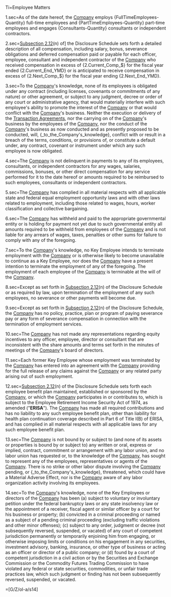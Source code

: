 Ti=Employee Matters

1.sec=As of the date hereof, the <a href='#Def.Company.sec' class='definedterm'>Company</a> employs {FullTimeEmployees-Quantity} full-time employees and {PartTimeEmployees-Quantity} part-time employees and engages {Consultants-Quantity} consultants or independent contractors.

2.sec=<u>Subsection </u><u>2.12</u>(n) of] the Disclosure Schedule sets forth a detailed description of all compensation, including salary, bonus, severance obligations and deferred compensation paid or payable for each officer, employee, consultant and independent contractor of the <a href='#Def.Company.sec' class='definedterm'>Company</a> who received compensation in excess of {2.Current_Comp_$} for the fiscal year ended {2.Current_End_YMD} or is anticipated to receive compensation in excess of {2.Next_Comp_$} for the fiscal year ending {2.Next_End_YMD}.

3.sec=To the <a href='#Def.Company.sec' class='definedterm'>Company</a>'s knowledge, none of its employees is obligated under any contract (including licenses, covenants or commitments of any nature) or other agreement, or subject to any judgment, decree or order of any court or administrative agency, that would materially interfere with such employee's ability to promote the interest of the <a href='#Def.Company.sec' class='definedterm'>Company</a> or that would conflict with the <a href='#Def.Company.sec' class='definedterm'>Company</a>'s business. Neither the execution or delivery of the <a href='#Def.Transaction_Agreements.sec' class='definedterm'>Transaction Agreements</a>, nor the carrying on of the <a href='#Def.Company.sec' class='definedterm'>Company</a>'s business by the employees of the <a href='#Def.Company.sec' class='definedterm'>Company</a>, nor the conduct of the <a href='#Def.Company.sec' class='definedterm'>Company</a>'s business as now conducted and as presently proposed to be conducted, will, {_to_the_Company's_knowledge}, conflict with or result in a breach of the terms, conditions, or provisions of, or constitute a default under, any contract, covenant or instrument under which any such employee is now obligated.

4.sec=The <a href='#Def.Company.sec' class='definedterm'>Company</a> is not delinquent in payments to any of its employees, consultants, or independent contractors for any wages, salaries, commissions, bonuses, or other direct compensation for any service performed for it to the date hereof or amounts required to be reimbursed to such employees, consultants or independent contractors. 

5.sec=The <a href='#Def.Company.sec' class='definedterm'>Company</a> has complied in all material respects with all applicable state and federal equal employment opportunity laws and with other laws related to employment, including those related to wages, hours, worker classification and collective bargaining.

6.sec=The <a href='#Def.Company.sec' class='definedterm'>Company</a> has withheld and paid to the appropriate governmental entity or is holding for payment not yet due to such governmental entity all amounts required to be withheld from employees of the <a href='#Def.Company.sec' class='definedterm'>Company</a> and is not liable for any arrears of wages, taxes, penalties or other sums for failure to comply with any of the foregoing.

7.sec=To the <a href='#Def.Company.sec' class='definedterm'>Company</a>'s knowledge, no Key Employee intends to terminate employment with the <a href='#Def.Company.sec' class='definedterm'>Company</a> or is otherwise likely to become unavailable to continue as a Key Employee, nor does the <a href='#Def.Company.sec' class='definedterm'>Company</a> have a present intention to terminate the employment of any of the foregoing. The employment of each employee of the <a href='#Def.Company.sec' class='definedterm'>Company</a> is terminable at the will of the <a href='#Def.Company.sec' class='definedterm'>Company</a>.

8.sec=Except as set forth in <u>Subsection </u><u>2.12</u>(n) of the Disclosure Schedule or as required by law, upon termination of the employment of any such employees, no severance or other payments will become due.

9.sec=Except as set forth in <u>Subsection </u><u>2.12</u>(n) of the Disclosure Schedule, the <a href='#Def.Company.sec' class='definedterm'>Company</a> has no policy, practice, plan or program of paying severance pay or any form of severance compensation in connection with the termination of employment services.

10.sec=The <a href='#Def.Company.sec' class='definedterm'>Company</a> has not made any representations regarding equity incentives to any officer, employee, director or consultant that are inconsistent with the share amounts and terms set forth in the minutes of meetings of the <a href='#Def.Company.sec' class='definedterm'>Company</a>'s board of directors.

11.sec=Each former Key Employee whose employment was terminated by the <a href='#Def.Company.sec' class='definedterm'>Company</a> has entered into an agreement with the <a href='#Def.Company.sec' class='definedterm'>Company</a> providing for the full release of any claims against the <a href='#Def.Company.sec' class='definedterm'>Company</a> or any related party arising out of such employment.

12.sec=<u>Subsection </u><u>2.12</u>(n) of the Disclosure Schedule sets forth each employee benefit plan maintained, established or sponsored by the <a href='#Def.Company.sec' class='definedterm'>Company</a>, or which the <a href='#Def.Company.sec' class='definedterm'>Company</a> participates in or contributes to, which is subject to the Employee Retirement Income Security Act of 1974, as amended ("<strong>ERISA</strong>"). The <a href='#Def.Company.sec' class='definedterm'>Company</a> has made all required contributions and has no liability to any such employee benefit plan, other than liability for health plan continuation coverage described in Part 6 of Title I(B) of ERISA,  and has complied in all material respects with all applicable laws for any such employee benefit plan.

13.sec=The <a href='#Def.Company.sec' class='definedterm'>Company</a> is not bound by or subject to (and none of its assets or properties is bound by or subject to) any written or oral, express or implied, contract, commitment or arrangement with any labor union, and no labor union has requested or, to the knowledge of the <a href='#Def.Company.sec' class='definedterm'>Company</a>, has sought to represent any of the employees, representatives or agents of the <a href='#Def.Company.sec' class='definedterm'>Company</a>. There is no strike or other labor dispute involving the <a href='#Def.Company.sec' class='definedterm'>Company</a> pending, or {_to_the_Company's_knowledge}, threatened, which could have a Material Adverse Effect, nor is the <a href='#Def.Company.sec' class='definedterm'>Company</a> aware of any labor organization activity involving its employees.

14.sec=To the <a href='#Def.Company.sec' class='definedterm'>Company</a>'s knowledge, none of the Key Employees or directors of the <a href='#Def.Company.sec' class='definedterm'>Company</a> has been (a) subject to voluntary or involuntary petition under the federal bankruptcy laws or any state insolvency law or the appointment of a receiver, fiscal agent or similar officer by a court for his business or property; (b) convicted in a criminal proceeding or named as a subject of a pending criminal proceeding (excluding traffic violations and other minor offenses); (c) subject to any order, judgment or decree (not subsequently reversed, suspended, or vacated) of any court of competent jurisdiction permanently or temporarily enjoining him from engaging, or otherwise imposing limits or conditions on his engagement in any securities, investment advisory, banking, insurance, or other type of business or acting as an officer or director of a public company; or (d) found by a court of competent jurisdiction in a civil action or by the Securities and Exchange Commission or the Commodity Futures Trading Commission to have violated any federal or state securities, commodities, or unfair trade practices law, which such judgment or finding has not been subsequently reversed, suspended, or vacated.

=[G/Z/ol-a/s14]
